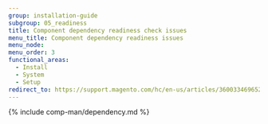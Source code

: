 ```yaml
---
group: installation-guide
subgroup: 05_readiness
title: Component dependency readiness check issues
menu_title: Component dependency readiness issues
menu_node:
menu_order: 3
functional_areas:
  - Install
  - System
  - Setup
redirect_to: https://support.magento.com/hc/en-us/articles/360033469652
---
```


{% include comp-man/dependency.md %}
